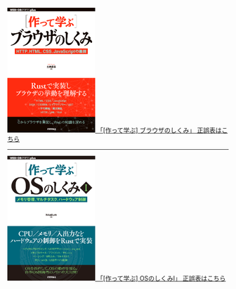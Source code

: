 [
<img src="./browser/cover.png" width="200px">
「[作って学ぶ] ブラウザのしくみ」
正誤表はこちら
](./browser/errata)

----

[
<img src="./os1/cover.png" width="200px">
「[作って学ぶ] OSのしくみI」
正誤表はこちら
](./os1/errata)
